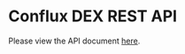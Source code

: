 # Conflux DEX REST API

Please view the API document <a href="../conflux-dex-api.html" target="_blank">here</a>.
